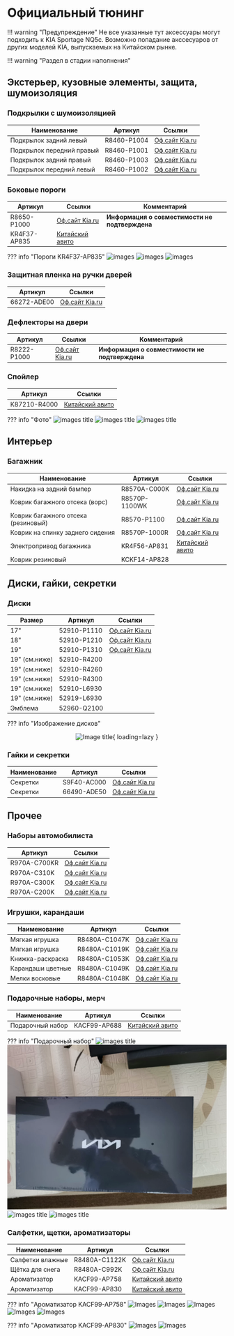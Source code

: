 # Официальный тюнинг

!!! warning "Предупреждение"
    Не все указанные тут аксессуары могут подходить к KIA Sportage NQ5c. Возможно попадание акссесуаров от других моделей KIA, выпускаемых на Китайском рынке.

!!! warning "Раздел в стадии наполнения"
    
## Экстерьер, кузовные элементы, защита, шумоизоляция
### Подкрылки с шумоизоляцией

| Наименование | Артикул | Ссылки |
|---|---|---|
| Подкрылок задний левый | R8460-P1004 | [Оф.сайт Kia.ru](https://www.kia.ru/service/accessories/R8460P1004/) | 
| Подкрылок передний правый | R8460-P1001 | [Оф.сайт Kia.ru](https://www.kia.ru/service/accessories/R8460P1001/) | 
| Подкрылок задний правый | R8460-P1003 | [Оф.сайт Kia.ru](https://www.kia.ru/service/accessories/R8460P1003/) | 
| Подкрылок передний левый | R8460-P1002 | [Оф.сайт Kia.ru](https://www.kia.ru/service/accessories/R8460P1002/) | 

### Боковые пороги
 Артикул | Ссылки | Комментарий |
|---|---|---|
| R8650-P1000 | [Оф.сайт Kia.ru](https://www.kia.ru/service/accessories/R8650P1000/) | **Информация о совместимости не подтверждена** |
| KR4F37-AP835 | [Китайский авито](https://www.goofish.com/item?spm=a21ybx.personal.feeds.5.fdff6ac2bfnfSn&id=971696335272&categoryId=50023914)||

??? info "Пороги KR4F37-AP835"
    ![images](../images/KR4F37-AP835_1.avif)
    ![images](../images/KR4F37-AP835_2.avif)
    ![images](../images/KR4F37-AP835_3.avif)

### Защитная пленка на ручки дверей

| Артикул | Ссылки | 
|---|---|
| 66272-ADE00 | [Оф.сайт Kia.ru](https://www.kia.ru/service/accessories/R8460P1004/) | 

### Дефлекторы на двери
| Артикул | Ссылки | Комментарий |
|---|---|---|
| R8222-P1000 | [Оф.сайт Kia.ru](https://www.kia.ru/service/accessories/R8222P1000/) | **Информация о совместимости не подтверждена** |

### Спойлер
| Артикул | Ссылки |
|---|---|
| K87210-R4000 | [Китайский авито](https://www.goofish.com/item?spm=a21ybx.item.itemCnxh.23.25223da6yKFJEz&id=855482408287&categoryId=0) |

??? info "Фото"
    ![images title](../images/K87210-R4000_1.avif)
    ![images title](../images/K87210-R4000_2.avif)
    ![images title](../images/K87210-R4000_3.avif)

## Интерьер
### Багажник
| Наименование | Артикул | Ссылки | 
|---|---|---|
| Накидка на задний бампер | R8570A-C000K | [Оф.сайт Kia.ru](https://www.kia.ru/service/accessories/R8570AC000K/) |
| Коврик багажного отсека (ворс) | R8570P-1100WK | [Оф.сайт Kia.ru](https://www.kia.ru/service/accessories/R8570P1100WK/) |
| Коврик багажного отсека (резиновый) | R8570-P1100 | [Оф.сайт Kia.ru](https://www.kia.ru/service/accessories/R8570P1100/) |
| Коврик на спинку заднего сидения | R8570P-1000R | [Оф.сайт Kia.ru](https://www.kia.ru/service/accessories/R8570P1000R/) |
| Электропривод багажника| KR4F56-AP831 | [Китайский авито](https://www.goofish.com/item?spm=a21ybx.item.itemCnxh.23.6aca3da6ZFxnju&id=896423423175&categoryId=0)
|Коврик резиновый | KCKF14-AP828 ||


## Диски, гайки, секретки
### Диски
| Размер | Артикул | Ссылки | 
|---|---|---|
| 17" | 52910-P1110 | [Оф.сайт Kia.ru](https://www.kia.ru/service/accessories/52910P1110/) |
| 18" | 52910-P1210 | [Оф.сайт Kia.ru](https://www.kia.ru/service/accessories/52910P1210/) |
| 19" | 52910-P1310 | [Оф.сайт Kia.ru](https://www.kia.ru/service/accessories/52910P1310/) |
| 19" (см.ниже) | 52910-R4200 |
| 19" (см.ниже) | 52910-R4260 |
| 19" (см.ниже) | 52910-R4300 |
| 19" (см.ниже) | 52910-L6930 |
| 19" (см.ниже) | 52919-L6930 |
| Эмблема | 52960-Q2100 |

??? info "Изображение дисков"
    <center>![Image title](../images/disks.jpg){ loading=lazy }</center>

### Гайки и секретки
| Наименование | Артикул | Ссылки | 
|---|---|---|
| Секретки | S9F40-AC000 | [Оф.сайт Kia.ru](https://www.kia.ru/service/accessories/S9F40AC000/) |
| Секретки | 66490-ADE50 | [Оф.сайт Kia.ru](https://www.kia.ru/service/accessories/66490ADE50/) |

## Прочее
### Наборы автомобилиста
| Артикул | Ссылки | 
|---|---|
| R970A-C700KR | [Оф.сайт Kia.ru](https://www.kia.ru/service/accessories/R970AC700KR/) | 
| R970A-C310K | [Оф.сайт Kia.ru](https://www.kia.ru/service/accessories/R970AC700KR/) | 
| R970A-C300K | [Оф.сайт Kia.ru](https://www.kia.ru/service/accessories/R970AC300K/) | 
| R970A-C200K | [Оф.сайт Kia.ru](https://www.kia.ru/service/accessories/R970AC200K/) | 

### Игрушки, карандаши
| Наименование | Артикул | Ссылки | 
|---|---|---|
| Мягкая игрушка | R8480A-C1047K | [Оф.сайт Kia.ru](https://www.kia.ru/service/accessories/R8480AC1047K/) |
| Мягкая игрушка | R8480A-C1019K| [Оф.сайт Kia.ru](https://www.kia.ru/service/accessories/R8480AC1019K/) |
| Книжка-раскраска | R8480A-C1053K| [Оф.сайт Kia.ru](https://www.kia.ru/service/accessories/R8480AC1053K/) |
| Карандаши цветные | R8480A-C1049K| [Оф.сайт Kia.ru](https://www.kia.ru/service/accessories/R8480AC1049K/) |
| Мелки восковые | R8480A-C1048K| [Оф.сайт Kia.ru](https://www.kia.ru/service/accessories/R8480AC1048K/) |

### Подарочные наборы, мерч


| Наименование | Артикул | Ссылки | 
|---|---|---|
|Подарочный набор | KACF99-AP688| [Китайский авито](https://www.goofish.com/item?spm=a21ybx.item.itemCnxh.12.3eaa3da6dEL4sm&id=797363423271&categoryId=0) |

??? info "Подарочный набор"
    ![images title](../images/KACF99-AP688_1.avif)
    ![images title](../images/KACF99-AP688_2.webp)
    ![images title](../images/KACF99-AP688_3.avif)
    ![images title](../images/KACF99-AP688_4.avif)

### Салфетки, щетки, ароматизаторы
| Наименование | Артикул | Ссылки | 
|---|---|---|
| Салфетки влажные |  R8480A-C1122K | [Оф.сайт Kia.ru](https://www.kia.ru/service/accessories/R8480AC1122K/) |
| Щётка для снега |  R8480A-C992K | [Оф.сайт Kia.ru](https://www.kia.ru/service/accessories/R8480AC992K/) |
| Ароматизатор | KACF99-AP758| [Китайский авито](https://www.goofish.com/item?id=796807577160) |
| Ароматизатор | KACF99-AP830| [Китайский авито](https://www.goofish.com/item?id=796845404586) |

??? info "Ароматизатор KACF99-AP758"
    ![Images](../images/KACF99-AP758_1.avif)
    ![Images](../images/KACF99-AP758_2.avif)
    ![Images](../images/KACF99-AP758_3.avif)
    ![Images](../images/KACF99-AP758_4.avif)
    ![Images](../images/KACF99-AP758_5.avif)

??? info "Ароматизатор KACF99-AP830"
     ![Images](../images/KACF99-AP830_1.avif)
     ![Images](../images/KACF99-AP830_2.avif)